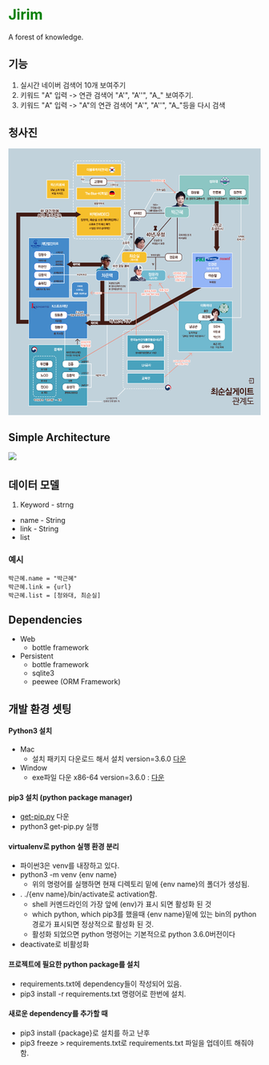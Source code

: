 # <font color="green"> <b> Jirim </b> </font>
A forest of knowledge.

## 기능
1. 실시간 네이버 검색어 10개 보여주기
2. 키워드 "A" 입력 -> 연관 검색어 "A'", "A''", "A_" 보여주기.
3. 키워드 "A" 입력 ->  "A"의 연관 검색어 "A'", "A''", "A_"등을 다시 검색

## 청사진
<img src="https://raw.githubusercontent.com/Pangyo/jirim/master/etc/jirim_blueprint.png">

## Simple Architecture
<img src="https://github.com/Pangyo/jirim/blob/master/etc/jirim_arch.png?raw=true">

## 데이터 모델
1. Keyword - strng
  * name - String
  * link - String
  * list<Keyword>

### 예시
```
박근혜.name = "박근혜"
박근혜.link = {url}
박근혜.list = [청와대, 최순실]

```

## Dependencies
* Web
  * bottle framework
* Persistent
  * bottle framework
  * sqlite3
  * peewee (ORM Framework)

## 개발 환경 셋팅
#### Python3 설치
  * Mac
    * 설치 패키지 다운로드 해서 설치 version=3.6.0 [다운](https://www.python.org/ftp/python/3.6.0/python-3.6.0-macosx10.6.pkg)
  * Window
    * exe파일 다운 x86-64 version=3.6.0 : [다운](https://www.python.org/ftp/python/3.6.0/python-3.6.0-amd64.exe)

#### pip3 설치 (python package manager)
  * [get-pip.py](https://bootstrap.pypa.io/get-pip.py) 다운
  * python3 get-pip.py 실행

#### virtualenv로 python 실행 환경 분리
  * 파이썬3은 venv를 내장하고 있다.
  * python3 -m venv {env name}
    * 위의 명령어를 실행하면 현재 디렉토리 밑에 {env name}의 폴더가 생성됨.
  * . ./{env name}/bin/activate로 activation함.
    * shell 커멘드라인의 가장 앞에 (env)가 표시 되면 활성화 된 것
    * which python, which pip3를 했을때 {env name}밑에 있는 bin의 python 경로가 표시되면 정상적으로 활성화 된 것.
    * 활성화 되었으면 python 명령어는 기본적으로 python 3.6.0버전이다
  * deactivate로 비활성화
  
#### 프로젝트에 필요한 python package를 설치
  * requirements.txt에 dependency들이 작성되어 있음.
  * pip3 install -r requirements.txt 명령어로 한번에 설치.

#### 새로운 dependency를 추가할 때
  * pip3 install {package}로 설치를 하고 난후
  * pip3 freeze > requirements.txt로 requirements.txt 파일을 업데이트 해줘야함.
